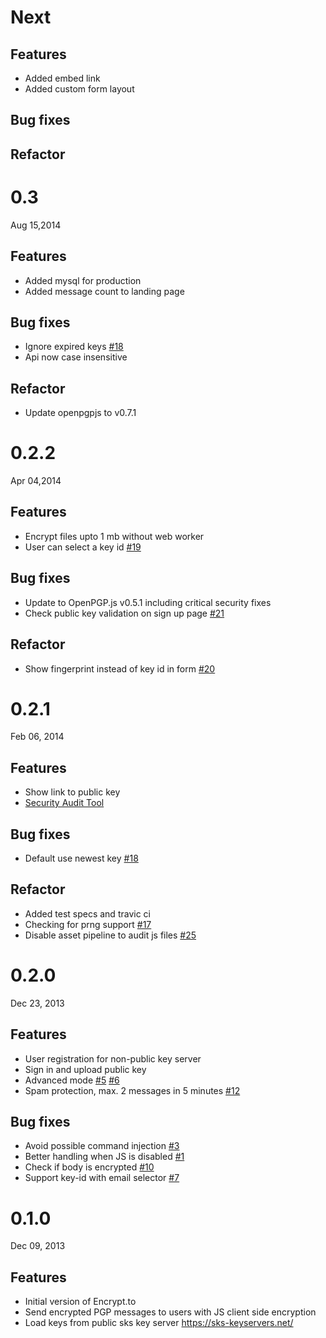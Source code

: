 # Next


## Features

* Added embed link
* Added custom form layout

## Bug fixes

## Refactor

# 0.3

Aug 15,2014

## Features

* Added mysql for production
* Added message count to landing page

## Bug fixes

* Ignore expired keys [#18](https://github.com/encrypt-to/encrypt.to/issues/18)
* Api now case insensitive 

## Refactor

* Update openpgpjs to v0.7.1

# 0.2.2

Apr 04,2014

## Features

* Encrypt files upto 1 mb without web worker
* User can select a key id [#19](https://github.com/encrypt-to/encrypt.to/issues/19)

## Bug fixes

* Update to OpenPGP.js v0.5.1 including critical security fixes
* Check public key validation on sign up page [#21](https://github.com/encrypt-to/encrypt.to/issues/21)

## Refactor

* Show fingerprint instead of key id in form [#20](https://github.com/encrypt-to/encrypt.to/issues/20)

# 0.2.1

Feb 06, 2014

## Features

* Show link to public key
* [Security Audit Tool](http://encrypt-to.github.io/)

## Bug fixes

* Default use newest key [#18](https://github.com/encrypt-to/encrypt.to/issues/18)

## Refactor

* Added test specs and travic ci
* Checking for prng support [#17](https://github.com/encrypt-to/encrypt.to/issues/17)
* Disable asset pipeline to audit js files [#25](https://github.com/encrypt-to/encrypt.to/issues/25)

# 0.2.0

Dec 23, 2013

## Features

* User registration for non-public key server
* Sign in and upload public key
* Advanced mode [#5](https://github.com/encrypt-to/encrypt.to/issues/5) [#6](https://github.com/encrypt-to/encrypt.to/issues/6)
* Spam protection, max. 2 messages in 5 minutes [#12](https://github.com/encrypt-to/encrypt.to/issues/12)

## Bug fixes

* Avoid possible command injection [#3](https://github.com/encrypt-to/encrypt.to/issues/3) 
* Better handling when JS is disabled [#1](https://github.com/encrypt-to/encrypt.to/issues/1)
* Check if body is encrypted [#10](https://github.com/encrypt-to/encrypt.to/issues/10)
* Support key-id with email selector [#7](https://github.com/encrypt-to/encrypt.to/issues/17)

# 0.1.0

Dec 09, 2013

## Features

* Initial version of Encrypt.to
* Send encrypted PGP messages to users with JS client side encryption
* Load keys from public sks key server https://sks-keyservers.net/
